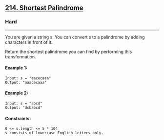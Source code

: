 [214. Shortest Palindrome](https://leetcode.com/problems/shortest-palindrome/?envType=daily-question&envId=2024-09-20)
---------------------------------------------------------------------------------------------------------------------------------------------

### Hard
---------------------------------------------------------------------------------------------------------------------------------------------

You are given a string s. You can convert s to a palindrome by adding characters in front of it.

Return the shortest palindrome you can find by performing this transformation.

#### Example 1:
```
Input: s = "aacecaaa"
Output: "aaacecaaa"
```
#### Example 2:
```
Input: s = "abcd"
Output: "dcbabcd"
```
#### Constraints:
```
0 <= s.length <= 5 * 104
s consists of lowercase English letters only.
```
